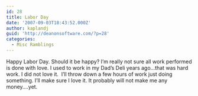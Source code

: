 ```yaml
---
id: 28
title: Labor Day
date: '2007-09-03T18:43:52.000Z'
author: kaplandj
guid: 'http://deanonsoftware.com/?p=28'
categories:
  - Misc Ramblings
---
```

Happy Labor Day. Should it be happy? I’m really not sure all work performed is done with love. I used to work in my Dad’s Deli years ago…that was hard work. I did not love it.  I’ll throw down a few hours of work just doing something. I’ll make sure I love it. It probably will not make me any money….yet.
